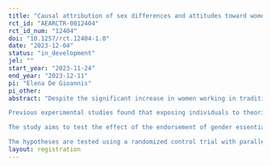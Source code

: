 ```yaml
---
title: "Causal attribution of sex differences and attitudes toward women in STEM"
rct_id: "AEARCTR-0012404"
rct_id_num: "12404"
doi: "10.1257/rct.12404-1.0"
date: "2023-12-04"
status: "in_development"
jel: ""
start_year: "2023-11-24"
end_year: "2023-12-11"
pi: "Elena De Gioannis"
pi_other:
abstract: "Despite the significant increase in women working in traditionally masculine sectors, the presence of women in STEM (Science, Technology, Engineering and Math) fields, and thus in high-pay and high-status professions, is still scarce. 
Previous experimental studies found that exposing individuals to theories of sex differences, attributing the cause of these differences to either biological or social factors, affects stereotype endorsement, self-stereotyping, interest in STEM and performance in a math-related task. However, the existing studies on the effect of essentialist beliefs on attitudes toward role models are too scarce to provide a clear picture of how the endorsement of fixed versus malleable theories of traits could mediate the efficacy of interventions using role models. 
The study aims to test the effect of the endorsement of gender essentialist beliefs on attitudes toward and perceptions of women interested in STEM. It is hypotesized that people endorsing essentialist beliefs on gender would have worse attitudes toward women in STEM and would be more likely to see female counterstereotypical role models as exceptions (subtyping effect) compared to both people thinking that gender differences either do not exist or are due to social factors. 
The hypotheses are tested using a randomized control trial with parallel design where essentialist beliefs are manipulated asking participants to read an article on gender (sex) differences in math abilities. Participants are recruited by a panel provider based in Italy and are paid for their participation. The experiment is conducted online. In study 1, 200 participants aged 16-20 are randomly assigned to an article either suggesting that gender differences do not exist, that exist but are due to social factors or that are due to biological differences. They are then asked to answer a questionnaire measuring attitudes toward women in science and gender stereotypes about science. In study 2, 150 participants aged 16-20 are randomly assigned to the same articles (biological differences or no differences), they are then exposed to counterstereotypical role models and asked their opinion on their gender typicality. Their gender bias is also measured. "
layout: registration
---
```


